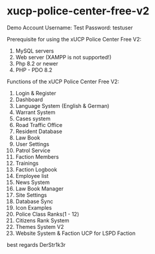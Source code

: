# xucp-police-center-free-v2

Demo Account
Username: Test
Password: testuser

Prerequisite for using the xUCP Police Center Free V2:
1. MySQL servers
2. Web server (XAMPP is not supported!)
3. Php 8.2 or newer
4. PHP - PDO 8.2

Functions of the xUCP Police Center Free V2:
1. Login & Register
2. Dashboard
3. Language System (English & German)
4. Warrant System
5. Cases system
6. Road Traffic Office
7. Resident Database
8. Law Book
9. User Settings
10. Patrol Service
11. Faction Members
12. Trainings
13. Faction Logbook
14. Employee list
15. News System
16. Law Book Manager
17. Site Settings
18. Database Sync
19. Icon Examples
20. Police Class Ranks(1 - 12)
21. Citizens Rank System
22. Themes System V2
23. Website System & Faction UCP for LSPD Faction

best regards
DerStr1k3r
